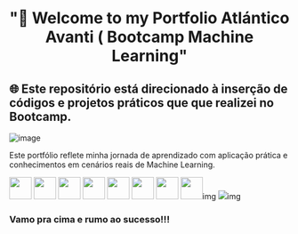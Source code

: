 ﻿<div align="center">
  <h1>"🚀 Welcome to my Portfolio Atlántico Avanti ( Bootcamp Machine Learning"</h1>
</div>


## 🌐 Este repositório está direcionado à inserção de códigos e projetos práticos que que realizei no Bootcamp.

![image](https://github.com/fabiocarvalhosimoes/Atlantico-Avanti-Bootcamp-Machine-Learning/assets/53985221/8ee3c02e-8a6b-456a-8670-8fbd67106a96)


Este portfólio reflete minha jornada de aprendizado com aplicação prática e conhecimentos em cenários reais de Machine Learning. 


<!-- **fabiocarvalhosimoes/Fabio-C-Simoes** is a ✨ _special_ ✨ repository because its `README.md` (this file) appears on your GitHub profile. -->



<img src="https://cdn.jsdelivr.net/gh/devicons/devicon@latest/icons/vscode/vscode-original-wordmark.svg" width="40" height="40"/> <img src="https://cdn.jsdelivr.net/gh/devicons/devicon/icons/git/git-original.svg" width="40" height="40"/> <img src="https://cdn.jsdelivr.net/gh/devicons/devicon@latest/icons/anaconda/anaconda-original-wordmark.svg" width="40" height="40"/> <img src="https://cdn.jsdelivr.net/gh/devicons/devicon@latest/icons/jupyter/jupyter-original-wordmark.svg" width="40" height="40"/> <img src="https://cdn.jsdelivr.net/gh/devicons/devicon@latest/icons/python/python-original-wordmark.svg" width="40" height="40"/> <img src="https://cdn.jsdelivr.net/gh/devicons/devicon@latest/icons/numpy/numpy-original-wordmark.svg" width="40" height="40"/> <img src="https://cdn.jsdelivr.net/gh/devicons/devicon@latest/icons/pandas/pandas-original-wordmark.svg" width="40" height="40"/> <img src="https://cdn.jsdelivr.net/gh/devicons/devicon@latest/icons/keras/keras-original-wordmark.svg" width="40" height="40" />img
<img src="https://cdn.jsdelivr.net/gh/devicons/devicon@latest/icons/matplotlib/matplotlib-plain-wordmark.svg" />img
          
          
          





### Vamo pra cima e rumo ao sucesso!!!
